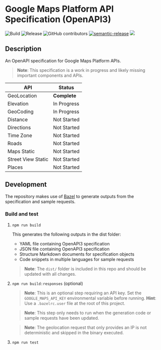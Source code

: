 # Google Maps Platform API Specification (OpenAPI3)

![Build](https://github.com/googlemaps/openapi_specification/workflows/Build/badge.svg)
![Release](https://github.com/googlemaps/openapi_specification/workflows/Release/badge.svg)
![GitHub contributors](https://img.shields.io/github/contributors/googlemaps/openapi_specification?color=green)
[![semantic-release](https://img.shields.io/badge/%20%20%F0%9F%93%A6%F0%9F%9A%80-semantic--release-e10079.svg)](https://github.com/semantic-release/semantic-release)
[![](https://github.com/jpoehnelt/in-solidarity-bot/raw/main/static//badge-flat.png)](https://github.com/apps/in-solidarity)

## Description

An OpenAPI specification for Google Maps Platform APIs.

> **Note**: This specification is a work in progress and likely missing important components and APIs.

| API                | Status       |
| ------------------ | ------------ |
| GeoLocation        | **Complete** |
| Elevation          | In Progress  |
| GeoCoding          | In Progress  |
| Distance           | Not Started  |
| Directions         | Not Started  |
| Time Zone          | Not Started  |
| Roads              | Not Started  |
| Maps Static        | Not Started  |
| Street View Static | Not Started  |
| Places             | Not Started  |

## Development

The repository makes use of [Bazel](bazel.build) to generate outputs from the specification and sample requests.

### Build and test

1. `npm run build`

    This generates the following outputs in the dist folder:

    - YAML file containing OpenAPI3 specification
    - JSON file containing OpenAPI3 specification
    - Structure Markdown documents for specification objects
    - Code snippets in multiple languages for sample requests

    > **Note**: The `dist/` folder is included in this repo and should be updated with all changes.

1. `npm run build:responses` (optional)

    > **Note**: This is an optional step requiring an API key. Set the `GOOGLE_MAPS_API_KEY` environmental variable before running. **Hint**: Use a `.bazelrc.user` file at the root of this project.

    > **Note**: This step only needs to run when the generation code or sample requests have been updated.

    > **Note**: The geolocation request that only provides an IP is not deterministic and skipped in the binary executed.

1. `npm run test`
